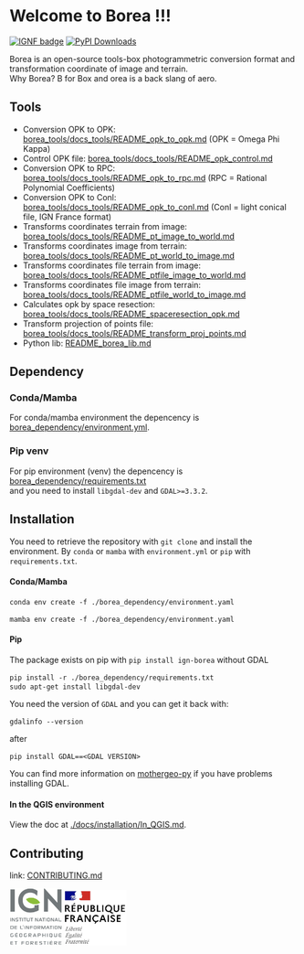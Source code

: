# Welcome to Borea !!!
[![IGNF badge](https://img.shields.io/badge/IGNF-8cbd3a)](https://www.ign.fr/) [![PyPI Downloads](https://img.shields.io/pypi/dm/ign-borea.svg?label=PyPI%20downloads)](
https://pypi.org/project/ign-borea/)

Borea is an open-source tools-box photogrammetric conversion format and transformation coordinate of image and terrain.  
Why Borea? B for Box and orea is a back slang of aero.

## Tools

* Conversion OPK to OPK: [borea_tools/docs_tools/README_opk_to_opk.md](./borea_tools/docs_tools/README_opk_to_opk.md) (OPK = Omega Phi Kappa)
* Control OPK file: [borea_tools/docs_tools/README_opk_control.md](./borea_tools/docs_tools/README_opk_control.md)
* Conversion OPK to RPC: [borea_tools/docs_tools/README_opk_to_rpc.md](./borea_tools/docs_tools/README_opk_to_rpc.md) (RPC = Rational Polynomial Coefficients)
* Conversion OPK to Conl: [borea_tools/docs_tools/README_opk_to_conl.md](./borea_tools/docs_tools/README_opk_to_conl.md) (Conl = light conical file, IGN France format)
* Transforms coordinates terrain from image: [borea_tools/docs_tools/README_pt_image_to_world.md](./borea_tools/docs_tools/README_pt_image_to_world.md)
* Transforms coordinates image from terrain: [borea_tools/docs_tools/README_pt_world_to_image.md](./borea_tools/docs_tools/README_pt_world_to_image.md)
* Transforms coordinates file terrain from image: [borea_tools/docs_tools/README_ptfile_image_to_world.md](./borea_tools/docs_tools/README_ptfile_image_to_world.md)
* Transforms coordinates file image from terrain: [borea_tools/docs_tools/README_ptfile_world_to_image.md](./borea_tools/docs_tools/README_ptfile_world_to_image.md)
* Calculates opk by space resection: [borea_tools/docs_tools/README_spaceresection_opk.md](./borea_tools/docs_tools/README_spaceresection_opk.md)
* Transform projection of points file: [borea_tools/docs_tools/README_transform_proj_points.md](./borea_tools/docs_tools/README_transform_proj_points.md)
* Python lib: [README_borea_lib.md](./README_borea_lib.md)

## Dependency

### Conda/Mamba
For conda/mamba environment the depencency is [borea_dependency/environment.yml](./borea_dependency/environment.yml).  

### Pip venv
For pip environment (venv) the depencency is [borea_dependency/requirements.txt](./borea_dependency/requirements.txt)  
and you need to install `libgdal-dev` and `GDAL>=3.3.2`.

## Installation

You need to retrieve the repository with ```git clone``` and install the environment. By ```conda``` or ```mamba``` with ```environment.yml``` or ```pip``` with ```requirements.txt```.

#### Conda/Mamba
```
conda env create -f ./borea_dependency/environment.yaml
```
```
mamba env create -f ./borea_dependency/environment.yaml
```

#### Pip
The package exists on pip with `pip install ign-borea` without GDAL

```
pip install -r ./borea_dependency/requirements.txt
sudo apt-get install libgdal-dev
```
You need the version of `GDAL` and you can get it back with:
```
gdalinfo --version
```
after
```
pip install GDAL==<GDAL VERSION>
```
You can find more information on [mothergeo-py](https://mothergeo-py.readthedocs.io/en/latest/development/how-to/gdal-ubuntu-pkg.html) if you have problems installing GDAL.

#### In the QGIS environment

View the doc at [./docs/installation/In_QGIS.md](docs/installation/In_QGIS.md).

## Contributing

link: [CONTRIBUTING.md](./CONTRIBUTING.md)

![logo ign](docs/image/logo_ign.png) ![logo fr](docs/image/Republique_Francaise_Logo.png)